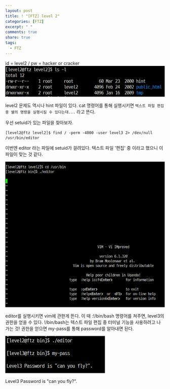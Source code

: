 ```yaml
---
layout: post
title: ! "[FTZ] level 2"
categories: [FTZ]
excerpt: " "
comments: true
share: true
tags:
  - FTZ
---
```


id = level2 / pw = hacker or cracker
![](/assets/posts/ftz/level2.png)

level2 문제도 역시나 hint 파일이 있다.
cat 명령어를 통해 실행시키면
`텍스트 파일 편집 중 쉘의 명령을 실행시킬 수 있다는데...` 라고 뜬다.

우선 setuid가 있는 파일을 찾아보자.

```
[level2@ftz level2]$ find / -perm -4000 -user level3 2> /dev/null
/usr/bin/editor
```

이번엔 editor 라는 파일에 setuid가 걸려있다.
텍스트 파일 '편집' 중 이라고 했으니 이 파일이 맞는 것 같다.

![](/assets/posts/ftz/level2_vim.png)

editor를 실행시키면 vim에 관한게 뜬다.
이 때 :!/bin/bash 명령어를 쳐주면, level3의 권한을 얻을 수 있다.
!/bin/bash는 텍스트 파일 편집 중 터미널 기능을 사용하려고 나가는 것!
권한을 얻으면 my-pass를 통해 password를 알아내면 된다.

![](/assets/posts/ftz/level2_solve.png)

Level3 Password is "can you fly?".
